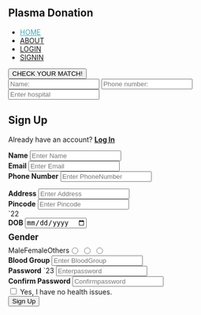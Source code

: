 <!DOCTYPE html>
<html>
<head>
<title>Home Page</title>
<link rel='stylesheet' href='Home-Style.css'>
</head>
<body>
<nav class="nav">
<div class="logo">
<h1>Plasma Donation</h1>
</div>
<ul class="nav-links">
<li><a href='#' style="color: rgb(59, 172, 182);"> HOME </a></li>
<li><a href="About-Us.html"> ABOUT </a></li>
<li><a href="login-page.html"> LOGIN </a></li>
<li><a href="Registration.html"> SIGNIN </a></li>
</ul>
</nav>
<div class="hero">
<div class="form_box">
<div class="button_box">
<!-- <div id="btn"></div> -->
<button type="button"
class="toggle_btn">CHECK&nbsp;YOUR&nbsp;MATCH!</button>
</div>
<form class="input-group" action="DonorDetails" method="get">
<input type="text" id="input-field" placeholder="Name:">
<input
type="tel" id="input-field" placeholder="Phone number:">
<div class="input-container-hospital">
<!-- <label for="hospital"><b>Hospital</b></label> -->
<input type="text" placeholder="Enter hospital"
list="hospital"
name="hospital" id="input-field">
<datalist id="hospital">
<option value="KAMINENI">
<option value="APOLLO">
<option value="OWAISI">
`15
<option value="CONTINENTAL">
<option value="PRATHIMA">
</datalist>
</div>
<div class="input-container-blood">
<!-- <label for="Blood-Group"><b>Blood Group</b></label> -
->
<input type="text" placeholder="Enter Blood Group"
list="Blood-Group" name="bloodGroup" id="input-field"
required>
<datalist id="Blood-Group">
<option value="A+">
<option value="A-">
<option value="B+">
<option value="B-">
<option value="AB+">
<option value="AB-">
<option value="O+">
<option value="O-">
<option value="Bombay Blood Group">
</datalist>
</div>
<button type="Submit" class="submit-btn">SEARCH</button>
</form>
</div>
<div id="links">
<a href="login-page.html"><p id="link1">I AM A DONOR!</p></a> <a
href="Registration.html"><p id="link2">WANNA BE A
DONOR?</p></a>
</div>
</div>
</body>
</html>
Login Page:
<html>
<head>
<title>login page</title>
<style>
.everything{
margin-top:30px;
margin-left: 40px;
margin-right: 40px;
margin-bottom: 40px;
display: flex;
align-items: center;
justify-content: center;
}
.img{
width:100%;
height:100%;
position: absolute;
}
.loginbox{
height:420px;
background:rgb(176,196,222);
width:340px;
top: 50%;
left: 18%;
border-radius: 2rem;
position:absolute;
transform:translate(-50%,-50%);
box-sizing:border-box;
padding:70px 30px;
}
.user{
height:100px;
width:100px;
border-radius:50%;
position:absolute;
top:-50px;
left:calc(50% - 50px);
}
h1{
margin: 0;
padding: 0 0 20px;
text-align:center;
font-size:22px;
font-weight:bold;
}
.loginbox input{
display: block;
  font-size: 0.675rem;
}
.Sign-up-button{
width:30%;
margin-left:95px;
margin-top:8px;
height:25px;
color:white;
border-radius: 2rem;
border:solid;
border-width: 2px;
border-radius: 2rem;
}
.Sign-up-button:hover{
cursor:pointer;
}
.loginbox a{
margin-left: 70px;
font-size: 16px;
}
.loginbox a:hover{
color: rgb(47, 143, 157);
}
nav{
display: fixed;
top: 0;
width: 100%;
display: flex;
justify-content: space-around;
align-items: center;
max-height: 7vh;
background-color: linear-gradient(rgb(59, 172, 182),rgb(130, 219,
216));
font-family: "Whitney" , sans-serif;
border-bottom: solid;
border-bottom-color: rgb(243, 243, 243);
}
.logo{
margin-top: 19px;
color: rgb(47, 143, 157);
text-transform: uppercase;
letter-spacing: 2.4px;
font-size: 15px;
}
.nav-links{
display: flex;
`18
justify-content: space-around;
width: 30%;
}
.nav-links li{
list-style: none;
}
.nav-links a{
color: black;
text-decoration: none;
letter-spacing: 3px;
font-weight: bold;
font-size: 14px;
border-bottom: 3px solid transparent;
}
.nav-links a:hover{
color: rgb(47, 143, 157);
}
width: 100%;
max-width: 280px;
box-sizing: border-box;
border-radius: 4px;
border:1px solid #c4c4c4;
padding: 1em;
margin-bottom:0.20rem;
</style>
</head>
<body>
<nav>
<div class="logo">
<h1> PLASMA DONATION </h1>
</div>
<ul class="nav-links">
<li> <a href="Home.html" > HOME </a> </li>
<li> <a href="About-Us.html" > ABOUT </a> </li>
<li> <a href="#" style = "color: rgb(47, 143, 157);"> LOGIN </a>
</li>
<li> <a href="Registration.html" > SIGNIN </a> </li>
</ul>
</nav>
<div class="everything" >
<div class ="split-screen">
<div class="loginbox">
<img src="pds images\149071.png" class="user">
<h1>LOGIN HERE</h1>
<form action = "ModifyPage" method = "get">
<strong>Email-ID</strong><br/>
<input type="text" name="email" placeholder="Enter Email-ID">
<br>
<strong>Password</strong><br/>
<input type="password" name="password" placeholder="Enter
Password">
<br>
`19
<button class="Sign-up-button"
type="submit">Login</button>
<br>
<br>
<a href="ForgotPassword.html" style="margin-left:80px;">Forgot
Password?</a>
<br>
<br>
<a href="Registration.html" style="margin-left:65px;">Don't
have an account?</a>
</div>
<div class="img"><img src="pds images\Plasma.png" alt="HTML5 Icon"
width="600" height="600"></div>
</div>
</div>
</body>
</html>
Registration Page:
<!DOCTYPE html>
<html>
<head>
<title>Registration</title>
<script
src="https://ajax.googleapis.com/ajax/libs/jquery/3.5.1/jquery.min.js"></scrip
t>
<script>
// Function to check Whether both passwords
// is same or not.
function checkPassword(form) {
password = form.password.value;
password2 = form.password2.value;
// If password not entered
if (password == '')
alert ("Please enter Password");
// If confirm password not entered
else if (password2 == '')
alert ("Please enter confirm password");
// If Not same return False.
else if (password != password2) {
`20
alert ("\nPassword did not match: Please enter again.")
return false;
}
// If same return TTrue.
else{
return true;
}
}
function myfun(){
var a=document.getElementById("Phoneno.").value;
var msg = document.getElementById("msg");
if(a==""){
msg.innerHTML= "**Please fill the column";
}
else if(isNaN(a)){
msg.innerHTML = "**only numeric values allowed";
}
else if(a.length<10){
msg.innerHTML = "**invalid number";
}
else if(a.length>10){
msg.innerHTML = "**invalid number";
}
// else{
// return true;
// }
}
</script>
<link rel='stylesheet' href='Registration-Style.css'>
</head>
<body>
<nav>
<div class="logo" >
<h1 style="letter-spacing: 2.2px;
font-size: 23px;"> PLASMA DONATION </h1>
</div>
<ul class="nav-links">
<li> <a href="Home.html" > HOME </a> </li>
<li> <a href="About-Us.html" > ABOUT </a> </li>
<li> <a href="login-page.html" > LOGIN </a> </li>
<li> <a href="#" style = "color: black"> SIGNIN </a> </li>
</ul>
</nav>
<div class = "everything">
<div class ="split-screen">
<div class="left-screen">
<img src="pds images\home1.jpg" width="500" height="500">
<!-- <section class="copy">
<h1>Donate Plasma</h1>
<h1>Save lives</h1>
</section> -->
</div>
<div class="right-screen">
<form onsubmit="return checkPassword(this)" action =
"UserRegistration" method = "get" >
<section class="copy">
<h2>Sign Up</h2>
<div class="login-form">
<p>Already have an account? <a
href="#"><strong>Log In</strong></a></p>
</div>
</section>
<div class="container">
<div class="container-left">
<div class="input-container name">
<label for="Name"><b>Name</b></label>
<input type="text" placeholder="Enter Name"
name="uname" id="Name" required>
</div>
<div class="input-container email">
<label for="email"><b>Email</b></label>
<input type="email" placeholder="Enter Email"
name="email" id="email" required>
</div>
<div class="input-container Phone Number">
<label for="Phoneno."><b>Phone
Number</b></label>
<input type="tel" placeholder="Enter Phone
Number" name="mobilNo" id="Phoneno." required>
<p id="msg" style="color:rgb(82, 94, 117)">
</p>
</div>
<div class="input-container Address">
<label for="Address"><b>Address</b></label>
<input type="text" placeholder="Enter Address"
name="address" id="Address" required>
</div>
<div class="input-container Pincode">
<label for="Pincode"><b>Pincode</b></label>
<input type="text" placeholder="Enter Pincode"
name="pincode" id="Pincode" required>
</div>
</div>
<div class="container-right">
`22
<div class="input-container DOB">
<label for="DOB"><b>DOB</b></label>
<input type="date" placeholder="Enter DOB"
name="dob" id="DOB"
required>
</div>
<div class="input-container-Gender">
<lable style="display: flex ;font-size:
17px;margin-bottom: 0.5rem;margin-top:0.5rem"><b>Gender</b></lable>
<input type="radio" name="gender" id="male"
value="Male">
<label for="male" style="float: left"
>Male</label>
<input type="radio" name="gender" id="female"
value="Female">
<label for="female" style="float: left"
>Female</label>
<input type="radio" name="gender" id="others"
value="Others">
<label for="others" style="float: left ;
padding-bottom: 2px" >Others</label>
</div>
<div class="input-container-blood">
<label for="Blood-Group"><b>Blood
Group</b></label>
<input type="text" placeholder="Enter Blood
Group" list="Blood-Group" name="bloodGroup" required>
<datalist id="Blood-Group">
<option value="A+">
<option value="A-">
<option value="B+">
<option value="B-">
<option value="AB+">
<option value="AB-">
<option value="O+">
<option value="O-">
<option value="Bombay Blood Group">
</datalist>
</div>
<div class="input-container Password">
<label for="password"><b>Password</b></label>
`23
<input type="password" placeholder="Enter
password" name="password" id="password" required>
<i class=" for fa-eye-slash"></i>
</div>
<div class="input-container Confirm">
<label for="conform"><b>Confirm
Password</b></label>
<input type="password" placeholder="Confirm
password" name="password2" id="confirm password" required>
</div>
</div>
</div>
<div class="input-container-health">
<label class="checkbox-container">
<input type="checkbox">
Yes, I have no health issues.
</label>
</div>
<button class="Sign-up-button"
type="submit" onclick="myfun()">Sign Up</button>
</form>
</div>
</div>
</div>
</body>
</html>
